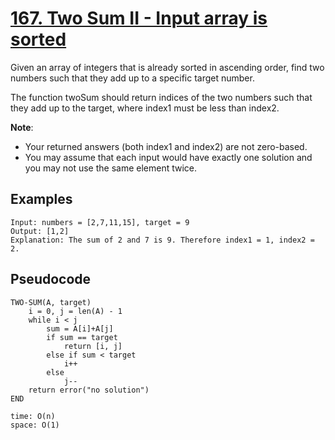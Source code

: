 # [167. Two Sum II - Input array is sorted](https://leetcode.com/problems/two-sum-ii-input-array-is-sorted/)

Given an array of integers that is already sorted in ascending order, find two numbers such that they add up to a specific target number.

The function twoSum should return indices of the two numbers such that they add up to the target, where index1 must be less than index2.

**Note**:

-   Your returned answers (both index1 and index2) are not zero-based.
-   You may assume that each input would have exactly one solution and you may not use the same element twice.

## Examples

```
Input: numbers = [2,7,11,15], target = 9
Output: [1,2]
Explanation: The sum of 2 and 7 is 9. Therefore index1 = 1, index2 = 2.
```

## Pseudocode

```
TWO-SUM(A, target)
    i = 0, j = len(A) - 1
    while i < j
        sum = A[i]+A[j]
        if sum == target
            return [i, j]
        else if sum < target
            i++
        else
            j--
    return error("no solution")
END

time: O(n)
space: O(1)
```
